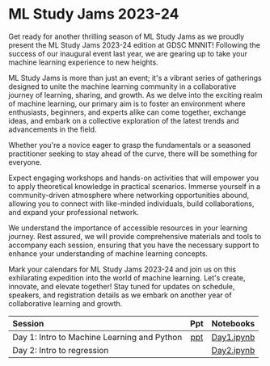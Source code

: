 # ML Study Jams 2023-24

Get ready for another thrilling season of ML Study Jams as we proudly present the ML Study Jams 2023-24 edition at GDSC MNNIT! Following the success of our inaugural event last year, we are gearing up to take your machine learning experience to new heights.

ML Study Jams is more than just an event; it's a vibrant series of gatherings designed to unite the machine learning community in a collaborative journey of learning, sharing, and growth. As we delve into the exciting realm of machine learning, our primary aim is to foster an environment where enthusiasts, beginners, and experts alike can come together, exchange ideas, and embark on a collective exploration of the latest trends and advancements in the field.

Whether you're a novice eager to grasp the fundamentals or a seasoned practitioner seeking to stay ahead of the curve, there will be something for everyone.

Expect engaging workshops and hands-on activities that will empower you to apply theoretical knowledge in practical scenarios. Immerse yourself in a community-driven atmosphere where networking opportunities abound, allowing you to connect with like-minded individuals, build collaborations, and expand your professional network.

We understand the importance of accessible resources in your learning journey. Rest assured, we will provide comprehensive materials and tools to accompany each session, ensuring that you have the necessary support to enhance your understanding of machine learning concepts.

Mark your calendars for ML Study Jams 2023-24 and join us on this exhilarating expedition into the world of machine learning. Let's create, innovate, and elevate together! Stay tuned for updates on schedule, speakers, and registration details as we embark on another year of collaborative learning and growth.



| Session | Ppt | Notebooks |
|:-|:-:|:-:|
|Day 1: Intro to Machine Learning and Python | [ppt](https://github.com/gdsc-mnnita/ML-Study-Jams/blob/main/2023-24/assets/Day-1.pptx) | [Day1.ipynb](https://github.com/gdsc-mnnita/ML-Study-Jams/blob/main/2023-24/Day1.ipynb) |
|Day 2: Intro to regression | | [Day2.ipynb](https://github.com/gdsc-mnnita/ML-Study-Jams/tree/main/2023-24/Day2) | 